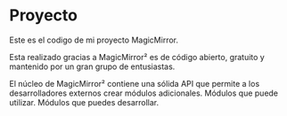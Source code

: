 # Proyecto
Este es el codigo de mi proyecto MagicMirror.

Esta realizado gracias a MagicMirror² es de código abierto, gratuito y mantenido por un gran grupo de entusiastas.

El núcleo de MagicMirror² contiene una sólida API que permite a los desarrolladores externos crear módulos adicionales. Módulos que puede utilizar. Módulos que puedes desarrollar.
